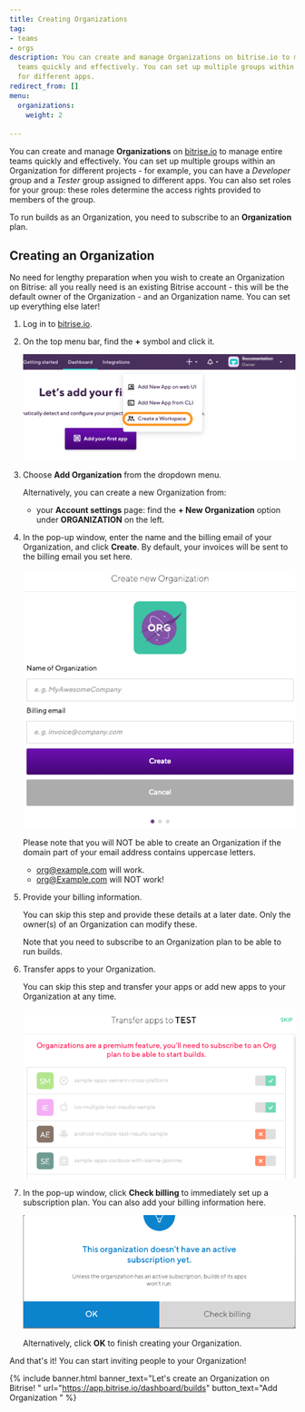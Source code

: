 ```yaml
---
title: Creating Organizations
tag:
- teams
- orgs
description: You can create and manage Organizations on bitrise.io to manage entire
  teams quickly and effectively. You can set up multiple groups within an Organization
  for different apps.
redirect_from: []
menu:
  organizations:
    weight: 2

---
```

You can create and manage **Organizations** on [bitrise.io](https://www.bitrise.io) to manage entire teams quickly and effectively. You can set up multiple groups within an Organization for different projects - for example, you can have a _Developer_ group and a _Tester_ group assigned to different apps. You can also set roles for your group: these roles determine the access rights provided to members of the group.

To run builds as an Organization, you need to subscribe to an **Organization** plan.

## Creating an Organization

No need for lengthy preparation when you wish to create an Organization on Bitrise: all you really need is an existing Bitrise account - this will be the default owner of the Organization - and an Organization name. You can set up everything else later!

1. Log in to [bitrise.io](https://www.bitrise.io).
2. On the top menu bar, find the **+** symbol and click it.

   ![{{ page.title }}](/img/team-management/organization/add-org.png)
3. Choose **Add Organization** from the dropdown menu.

   Alternatively, you can create a new Organization from:
   * your **Account settings** page: find the **+ New Organization** option under **ORGANIZATION** on the left.
4. In the pop-up window, enter the name and the billing email of your Organization, and click **Create**. By default, your invoices will be sent to the billing email you set here.

   ![{{ page.title }}](/img/create-new-org.png)

   Please note that you will NOT be able to create an Organization if the domain part of your email address contains uppercase letters.
   * org@example.com will work.
   * org@Example.com will NOT work!
5. Provide your billing information.

   You can skip this step and provide these details at a later date. Only the owner(s) of an Organization can modify these.

   Note that you need to subscribe to an Organization plan to be able to run builds.
6. Transfer apps to your Organization.

   You can skip this step and transfer your apps or add new apps to your Organization at any time.

   ![{{ page.title }}](/img/transfer-apps-test.png)
7. In the pop-up window, click **Check billing** to immediately set up a subscription plan. You can also add your billing information here.

   ![{{ page.title }}](/img/check-billing.png)

   Alternatively, click **OK** to finish creating your Organization.

And that's it! You can start inviting people to your Organization!

{% include banner.html banner_text="Let's create an Organization on Bitrise! " url="https://app.bitrise.io/dashboard/builds" button_text="Add Organization " %}